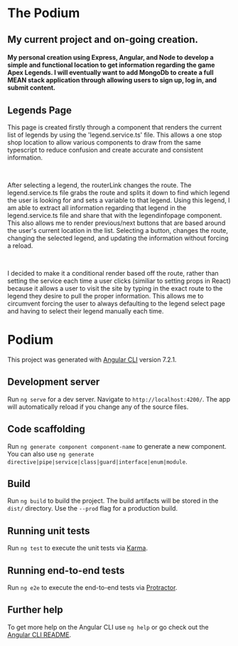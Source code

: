 <h1> The Podium </h1>
<h2> My current project and on-going creation. </h2>
<h4> My personal creation using Express, Angular, and Node to develop a simple and functional location to get information regarding the game Apex Legends. I will eventually want to add MongoDb to create a full MEAN stack application through allowing users to sign up, log in, and submit content.</h4>
  
<h2> Legends Page </h2>

<p> This page is created firstly through a component that renders the current list of legends by using the 'legend.service.ts' file. This allows a one stop shop location to allow various components to draw from the same typescript to reduce confusion and create accurate and consistent information.</p>
<br>
<p> After selecting a legend, the routerLink changes the route. The legend.service.ts file grabs the route and splits it down to find which legend the user is looking for and sets a variable to that legend. Using this legend, I am able to extract all information regarding that legend in the legend.service.ts file and share that with the legendinfopage component. This also allows me to render previous/next buttons that are based around the user's current location in the list. Selecting a button, changes the route, changing the selected legend, and updating the information without forcing a reload.</p>
<br>
<p> I decided to make it a conditional render based off the route, rather than setting the service each time a user clicks (similiar to setting props in React) because it allows a user to visit the site by typing in the exact route to the legend they desire to pull the proper information. This allows me to circumvent forcing the user to always defaulting to the legend select page and having to select their legend manually each time.</p>

# Podium

This project was generated with [Angular CLI](https://github.com/angular/angular-cli) version 7.2.1.

## Development server

Run `ng serve` for a dev server. Navigate to `http://localhost:4200/`. The app will automatically reload if you change any of the source files.

## Code scaffolding

Run `ng generate component component-name` to generate a new component. You can also use `ng generate directive|pipe|service|class|guard|interface|enum|module`.

## Build

Run `ng build` to build the project. The build artifacts will be stored in the `dist/` directory. Use the `--prod` flag for a production build.

## Running unit tests

Run `ng test` to execute the unit tests via [Karma](https://karma-runner.github.io).

## Running end-to-end tests

Run `ng e2e` to execute the end-to-end tests via [Protractor](http://www.protractortest.org/).

## Further help

To get more help on the Angular CLI use `ng help` or go check out the [Angular CLI README](https://github.com/angular/angular-cli/blob/master/README.md).

